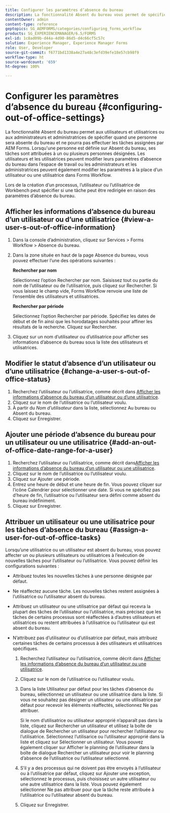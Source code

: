 ```yaml
---
title: Configurer les paramètres d’absence du bureau
description: La fonctionnalité Absent du bureau vous permet de spécifier quand un utilisateur ou une utilisatrice sera absent du bureau et incapable d'accomplir les tâches assignées par AEM Forms.
contentOwner: admin
content-type: reference
geptopics: SG_AEMFORMS/categories/configuring_forms_workflow
products: SG_EXPERIENCEMANAGER/6.5/FORMS
exl-id: 1c8ad09b-d44a-4d90-86d5-d4c66cf5c57c
solution: Experience Manager, Experience Manager Forms
role: User, Developer
source-git-commit: f6771bd1338a4e27a48c3efd39efe18e57cb98f9
workflow-type: ht
source-wordcount: '659'
ht-degree: 100%

---
```


# Configurer les paramètres d’absence du bureau {#configuring-out-of-office-settings}

La fonctionnalité Absent du bureau permet aux utilisateurs et utilisatrices ou aux administrateurs et administratrices de spécifier quand une personne sera absente du bureau et ne pourra pas effectuer les tâches assignées par AEM Forms. Lorsqu&#39;une personne est définie sur Absent du bureau, ses tâches sont attribuées à un ou plusieurs personnes désignées. Les utilisateurs et les utilisatrices peuvent modifier leurs paramètres d’absence du bureau dans l’espace de travail ou les administrateurs et les administratrices peuvent également modifier les paramètres à la place d’un utilisateur ou une utilisatrice dans Forms Workflow.

Lors de la création d’un processus, l’utilisateur ou l’utilisatrice de Workbench peut spécifier si une tâche peut être redirigée en raison des paramètres d’absence du bureau.

## Afficher les informations d’absence du bureau d’un utilisateur ou d’une utilisatrice {#view-a-user-s-out-of-office-information}

1. Dans la console d’administration, cliquez sur Services > Forms Workflow > Absence du bureau.
1. Dans la zone située en haut de la page Absence du bureau, vous pouvez effectuer l’une des opérations suivantes :

   **Rechercher par nom**

   Sélectionnez l’option Rechercher par nom. Saisissez tout ou partie du nom de l’utilisateur ou de l’utilisatrice, puis cliquez sur Rechercher. Si vous laissez le champ vide, Forms Workflow renvoie une liste de l’ensemble des utilisateurs et utilisatrices.

   **Rechercher par période**

   Sélectionnez l’option Rechercher par période. Spécifiez les dates de début et de fin ainsi que les horodatages souhaités pour affiner les résultats de la recherche. Cliquez sur Rechercher.

1. Cliquez sur un nom d’utilisateur ou d’utilisatrice pour afficher ses informations d’absence du bureau sous la liste des utilisateurs et utilisatrices.

## Modifier le statut d’absence d’un utilisateur ou d’une utilisatrice {#change-a-user-s-out-of-office-status}

1. Recherchez l’utilisateur ou l’utilisatrice, comme décrit dans [Afficher les informations d’absence du bureau d’un utilisateur ou d’une utilisatrice](configuring-out-office-settings.md#view-a-user-s-out-of-office-information).
1. Cliquez sur le nom de l’utilisatrice ou l’utilisateur voulu.
1. À partir du *Nom d’utilisateur* dans la liste, sélectionnez Au bureau ou Absent du bureau.
1. Cliquez sur Enregistrer.

## Ajouter une période d’absence du bureau pour un utilisateur ou une utilisatrice {#add-an-out-of-office-date-range-for-a-user}

1. Recherchez l’utilisateur ou l’utilisatrice, comme décrit dans[Afficher les informations d’absence du bureau d’un utilisateur ou une utilisatrice](configuring-out-office-settings.md#view-a-user-s-out-of-office-information).
1. Cliquez sur le nom de l’utilisatrice ou l’utilisateur voulu.
1. Cliquez sur Ajouter une période.
1. Entrez une heure de début et une heure de fin. Vous pouvez cliquer sur l’icône Calendrier pour sélectionner une date. Si vous ne spécifiez pas d’heure de fin, l’utilisatrice ou l’utilisateur sera défini comme absent du bureau indéfiniment.
1. Cliquez sur Enregistrer.

## Attribuer un utilisateur ou une utilisatrice pour les tâches d’absence du bureau {#assign-a-user-for-out-of-office-tasks}

Lorsqu’une utilisatrice ou un utilisateur est absent du bureau, vous pouvez affecter un ou plusieurs utilisateurs ou utilisatrices à l’exécution de nouvelles tâches pour l’utilisateur ou l’utilisatrice. Vous pouvez définir les configurations suivantes :

* Attribuez toutes les nouvelles tâches à une personne désignée par défaut.
* Ne réaffectez aucune tâche. Les nouvelles tâches restent assignées à l’utilisatrice ou l’utilisateur absent du bureau.
* Attribuez un utilisateur ou une utilisatrice par défaut qui recevra la plupart des tâches de l’utilisateur ou l’utilisatrice, mais précisez que les tâches de certains processus sont réaffectées à d’autres utilisateurs et utilisatrices ou restent attribuées à l’utilisatrice ou l’utilisateur qui est absent du bureau.
* N’attribuez pas d’utilisateur ou d’utilisatrice par défaut, mais attribuez certaines tâches de certains processus à des utilisateurs et utilisatrices spécifiques.

   1. Recherchez l’utilisateur ou l’utilisatrice, comme décrit dans [Afficher les informations d’absence du bureau d’un utilisateur ou une utilisatrice](configuring-out-office-settings.md#view-a-user-s-out-of-office-information).
   1. Cliquez sur le nom de l’utilisatrice ou l’utilisateur voulu.
   1. Dans la liste Utilisateur par défaut pour les tâches d’absence du bureau, sélectionnez un utilisateur ou une utilisatrice dans la liste. Si vous ne souhaitez pas désigner un utilisateur ou une utilisatrice par défaut pour recevoir les éléments réaffectés, sélectionnez Ne pas attribuer.

      Si le nom d’utilisatrice ou utilisateur approprié n’apparaît pas dans la liste, cliquez sur Rechercher un utilisateur et utilisez la boîte de dialogue de Rechercher un utilisateur pour rechercher l’utilisateur ou l’utilisatrice. Sélectionnez l’utilisarice ou l’utilisateur approprié dans la liste et cliquez sur Sélectionner un utilisateur. Vous pouvez également cliquer sur Afficher le planning de l’utilisateur dans la boîte de dialogue Rechercher un utilisateur pour voir le planning d’absence de l’utilisatrice ou l’utilisateur sélectionné.

   1. S’il y a des processus qui ne doivent pas être envoyés à l’utilisateur ou à l’utilisatrice par défaut, cliquez sur Ajouter une exception, sélectionnez le processus, puis choisissez un autre utilisateur ou une autre utilisatrice dans la liste. Vous pouvez également sélectionner Ne pas attribuer pour que la tâche reste attribuée à l’utilisatrice ou l’utilisateur absent du bureau.
   1. Cliquez sur Enregistrer.
